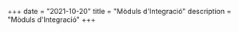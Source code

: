 +++
date        = "2021-10-20"
title       = "Mòduls d'Integració"
description = "Mòduls d'Integració"
+++


